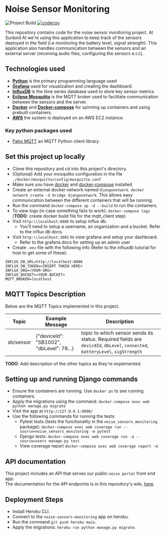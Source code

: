 # Noise Sensor Monitoring
![Project Build](https://github.com/SunbirdAI/noise-sensors-monitoring/actions/workflows/python-app.yml/badge.svg)
[![codecov](https://codecov.io/gh/SunbirdAI/noise-sensors-monitoring/branch/main/graph/badge.svg?token=YOI8JHFD0S)](https://codecov.io/gh/SunbirdAI/noise-sensors-monitoring)

This repository contains code for the noise sensor monitoring project. At Sunbird AI we're using this application
to keep track of the sensors deployed in the field (i.e monitoring the battery level, signal strength). This application
also handles communication between the sensors and an external server (receiving audio files, configuring the sensors e.t.c).

## Technologies used
- [**Python**](https://www.python.org/) is the primary programming language used
- [**Grafana**](https://grafana.com/) used for visualization and creating the dashboard.
- [**InfluxDB**](https://www.influxdata.com/) is the time series database used to store key sensor metrics
- [**Eclipse Mosquitto**](https://mosquitto.org/) is the MQTT broker used to facilitate communication between the sensors
and the server.
- [**Docker**](https://www.docker.com/) and [**Docker-compose**](https://docs.docker.com/compose/) for spinning up containers
and using prebuilt containers.
- [**AWS**](https://aws.amazon.com/ec2) the system is deployed on an AWS EC2 instance.

### Key python packages used
- [Paho MQTT](https://pypi.org/project/paho-mqtt/) an MQTT Python client library.

## Set this project up locally
- Clone this repository and cd into this project's directory.
- (Optional) Add your mosquitto configuration in the file `./docker/mosquitto/config/mosquitto.conf`
- Make sure you have [docker](https://www.docker.com/) and [docker-compose](https://docs.docker.com/compose/) installed
- Create an external docker network named `djangonetwork`. `docker network create -d bridge djangonetwork`. This allows easy communication between the different containers that will be running.
- Run the command `docker-compose up -d --build` to run the containers.
- To view logs (in case something fails to work): `docker-compose logs`
  (**TODO**: create docker build file for the mqtt_client step) 
- Visit `http:\\localhost:8086` to setup influx db.
    - You'll need to setup a username, an organization and a bucket. Refer to the influx db docs.
- Visit `http:\\localhost:3001` to view grafana and setup your dashboard.
    - Refer to the grafana docs for setting up an admin user
- Create `.env` file with the following info (Refer to the influxdb tutorial for how to get some of these):
```
INFLUX_DB_URL=http://localhost:8086
INFLUX_DB_TOKEN=<INSERT TOKEN HERE>
INFLUX_ORG=<YOUR-ORG>
INFLUX_BUCKET=<YOUR BUCKET>
MQTT_BROKER=localhost
```

## MQTT Topics Description
Below are the MQTT Topics implemented in this project.

|Topic    | Example Message                        | Description                                                                                                                   |
|---------|----------------------------------------|-------------------------------------------------------------------------------------------------------------------------------|
|sb/sensor|{"deviceId": "SB1002", "dbLevel": 76...}| topic to which sensor sends its status. Required fields are `devicdId`, `dbLevel`, `connected`, `batteryLevel`, `sigStrength` |

**TODO**: Add description of the other topics as they're implemented.

## Setting up and running Django commands
- Ensure the containers are running. Use `docker ps` to see running containers.
- Apply the migrations using the command: `docker-compose exec web python manage.py migrate`
- Visit the app at `http://127.0.0.1:8000/`
- Use the following commands for running the tests:
  - Pytest tests (tests the functionality in the `noise_sensors_monitoring` package): `docker-compose exec web coverage run --source=noise_sensors_monitoring -m pytest`
  - Django tests: `docker-compose exec web coverage run -a --source=users manage.py test`
  - View coverage report `docker-compose exec web coverage report -m`

## API documentation
This project includes an API that serves our public `noise portal` front end app. <br/>
The documentation for the API endpoints is in this repository's wiki, [here](https://github.com/SunbirdAI/noise-sensors-monitoring/wiki/Noise-sensors-monitoring-API-docs).


## Deployment Steps
- Install Heroku CLI.
- Connect to the `noise-sensors-monitoring` app on heroku.
- Run the command `git push heroku main`.
- Apply the migrations: `heroku run python manage.py migrate`.
